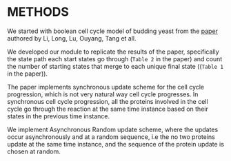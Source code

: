 # METHODS

We started with boolean cell cycle model of budding yeast from the [paper](https://www.pnas.org/doi/10.1073/pnas.0305937101) authored by Li, Long, Lu, Ouyang, Tang et all.

We developed our module to replicate the results of the paper, specifically the state path each start states go through (`Table 2` in the paper) and count the number of starting states that merge to each unique final state ((`Table 1` in the paper)).

The paper implements synchronous update scheme for the cell cycle progression, which is not very natural way cell cycle progresses. In synchronous cell cycle progression, all the proteins involved in the cell cycle go through the reaction at the same time instance based on their states in the previous time instance.

We implement Asynchronous Random update scheme, where the updates occur asynchronously and at a random sequence, i.e the no two proteins update at the same time instance, and the sequence of the protein update is chosen at random.
